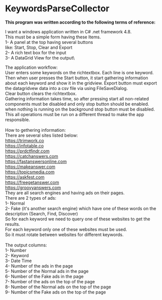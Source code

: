# KeywordsParseCollector

**This program was written according to the following terms of reference:**

I want a windows application written in C# .net framework 4.8.\
This must be a simple form having these Items.\
1- A panel at the top having several buttons\
like: Start, Stop, Clear and Export\
2- A rich text box for the input\
3- A DataGrid View for the output\

The application workflow:\
User enters some keywords on the richtextbox. Each line is one keyword.\
Then when user presses the Start button, it start gathering information about each keyword and show it in the gridview. Export button must export the datagridvew data into a csv file via using FileSaveDialog.\
Clear button clears the richtextbox.\
Gathering information takes time, so after pressing start all non-related components must be disabled and only stop button should be enabled.\
when nothing is running on the background stop button must be disabled.\
This all operations must be run on a different thread to make the app responsible.\
\
How to gethering information:\
There are several sites listed below:\
https://trimwork.co \
https://infotable.co \
https://prdctfindr.com \
https://catchanswers.com \
https://fastanswersonline.com \
https://makeanswer.com \
https://topicsmedia.com \
https://askfest.com \
https://freegetanswer.com \
https://groovyanswers.com \
They are all search engines and having ads on their pages.\
There are 2 types of ads:\
1- Normal\
2- Fake (it's another search engine) which have one of these words on the description (Search, Find, Discover)\
So for each keyword we need to query one of these websites to get the results.\
For each keyword only one of these websites must be used.\
So it must rotate between websites for different keywords.\
\
The output columns:\
1- Number\
2- Keyword\
3- Date Time\
4- Number of the ads in the page\
5- Number of the Normal ads in the page\
6- Number of the Fake ads in the page\
7- Number of the ads on the top of the page\
8- Number of the Normal ads on the top of the page\
9- Number of the Fake ads on the top of the page
